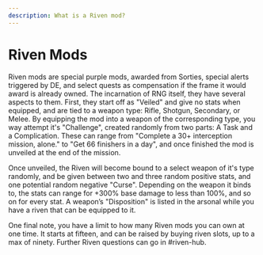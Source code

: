 ```yaml
---
description: What is a Riven mod?
---
```


# Riven Mods

Riven mods are special purple mods, awarded from Sorties, special alerts triggered by DE, and select quests as compensation if the frame it would award is already owned. The incarnation of RNG itself, they have several aspects to them. First, they start off as "Veiled" and give no stats when equipped, and are tied to a weapon type: Rifle, Shotgun, Secondary, or Melee. By equipping the mod into a weapon of the corresponding type, you way attempt it's "Challenge", created randomly from two parts: A Task and a Complication. These can range from "Complete a 30+ interception mission, alone." to "Get 66 finishers in a day", and once finished the mod is unveiled at the end of the mission.

Once unveiled, the Riven will become bound to a select weapon of it's type randomly, and be given between two and three random positive stats, and one potential random negative "Curse". Depending on the weapon it binds to, the stats can range for +300% base damage to less than 100%, and so on for every stat. A weapon’s "Disposition" is listed in the arsonal while you have a riven that can be equipped to it.

One final note, you have a limit to how many Riven mods you can own at one time. It starts at fifteen, and can be raised by buying riven slots, up to a max of ninety. Further Riven questions can go in \#riven-hub.



